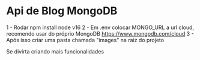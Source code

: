 # Api de Blog MongoDB

1 - Rodar npm install node v16
2 - Em .env colocar MONGO_URL a url cloud, recomendo usar do próprio MongoDB https://www.mongodb.com/cloud
3 - Após isso criar uma pasta chamada "images" na raiz do projeto

Se divirta criando mais funcionalidades
